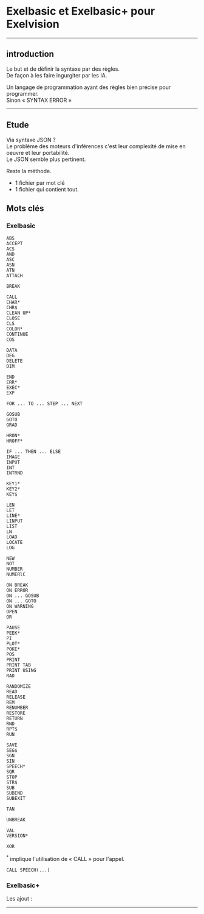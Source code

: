# Exelbasic et Exelbasic+ pour Exelvision

___
## introduction

Le but et de définir la syntaxe par des règles.\
De façon à les faire ingurgiter par les IA.

Un langage de programmation ayant des règles bien précise pour programmer.\
Sinon « SYNTAX ERROR »

___
## Etude

Via syntaxe JSON ?\
Le problème des moteurs d'inférences c'est leur complexité de mise en oeuvre et leur portabilité.\
Le JSON semble plus pertinent.

Reste la méthode.
- 1 fichier par mot clé
- 1 fichier qui contient tout.

## Mots clés

### Exelbasic


```basic
ABS
ACCEPT
ACS
AND
ASC
ASN
ATN
ATTACH

BREAK

CALL
CHAR*
CHR$
CLEAN UP*
CLOSE
CLS
COLOR*
CONTINUE
COS

DATA
DEG
DELETE
DIM

END
ERR*
EXEC*
EXP

FOR ... TO ... STEP ... NEXT

GOSUB
GOTO
GRAD

HRON*
HROFF*

IF ... THEN ... ELSE
IMAGE
INPUT
INT
INTRND

KEY1*
KEY2*
KEY$

LEN
LET
LINE*
LINPUT
LIST
LN
LOAD
LOCATE
LOG

NEW
NOT
NUMBER
NUMERlC

ON BREAK
ON ERROR
ON ... GOSUB
ON ... GOTO
ON WARNING
OPEN
OR

PAUSE
PEEK*
PI
PLOT*
POKE*
POS
PRINT
PRINT TAB
PRINT USING
RAD

RANDOMIZE
READ
RELEASE
REM
RENUMBER
RESTORE
RETURN
RND
RPT$
RUN

SAVE
SEG$
SGN
SIN
SPEECH*
SQR
STOP
STR$
SUB
SUBEND
SUBEXIT

TAN

UNBREAK

VAL
VERSION*

XOR

```

<sup>*</sup> implique l'utilisation de « CALL » pour l'appel.

```basic
CALL SPEECH(...)
```

### Exelbasic+

Les ajout :



___
